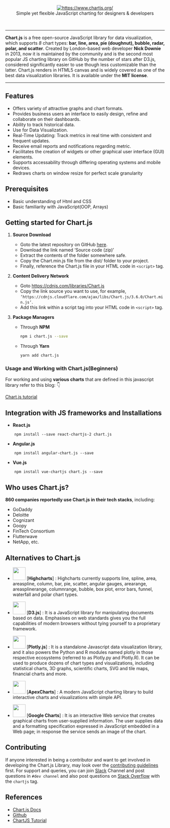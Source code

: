 <p align="center">
  <a href="https://www.chartjs.org/" target="_blank">
    <img src="https://www.chartjs.org/media/logo-title.svg" alt="https://www.chartjs.org/"><br/>
  </a>
    Simple yet flexible JavaScript charting for designers & developers
</p>
<br>
<hr>

**Chart.js** is a free open-source  JavaScript library for data visualization, which supports *8* chart types: **bar, line, area, pie (doughnut), bubble, radar, polar, and scatter**. Created by London-based web developer **Nick Downie** in 2013, now it is maintained by the community and is the second most popular JS charting library on GitHub by the number of stars after D3.js, considered significantly easier to use though less customizable than the latter. Chart.js renders in HTML5 canvas and is widely covered as one of the best data visualization libraries. It is available under the **MIT license**.

<hr>

## Features
 - Offers variety of attractive graphs and chart formats.
 - Provides business users an interface to easily design, refine and collaborate on their dashboards.
 - Ability to track historical data.
 - Use for Data Visualization.
 - Real-Time Updating: Track metrics in real time with consistent and frequent updates.
 - Receive email reports and notifications regarding metric.
 - Facilitates the creation of widgets or other graphical user interface (GUI) elements. 
 - Supports accessability through differing operating systems and mobile devices.
 - Redraws charts on window resize for perfect scale granularity



## Prerequisites
* Basic understanding of Html and CSS 
* Basic familiarity with JavaScript(OOP, Arrays)

## Getting started for Chart.js

1. **Source Download**
    - Goto the latest repository on GitHub [here](https://github.com/chartjs/Chart.js/releases/tag/v3.6.0).
    - Download the link named ‘Source code (zip)’
    - Extract the contents of the folder somewhere safe.
    - Copy the Chart.min.js file from the dist/ folder to your project.
    - Finally, reference the Chart.js file in your HTML code in `<script>` tag.

2. **Content Delivery Network**
    - Goto https://cdnjs.com/libraries/Chart.js
    - Copy the link source you want to use, for example, `‘https://cdnjs.cloudflare.com/ajax/libs/Chart.js/3.6.0/Chart.min.js‘`.
    - Add this link within a script tag into your HTML code in `<script>` tag.

3. **Package Managers**
    - Through **NPM**
        ```bash
        npm i chart.js --save
        ```
    - Through **Yarn**
        ```bash
        yarn add chart.js
        ```

### Usage and Working with Chart.js(Beginners)
For working and using **various charts** that are defined in this javascript library refer to this blog: 👇 

[Chart.js tutorial](https://www.codewall.co.uk/chartjs-tutorial-for-beginners-with-pdf-1/)

## Integration with JS frameworks and Installations

* **React.js**
```shell
    npm install --save react-chartjs-2 chart.js
```
* **Angular.js**
```shell
    npm install angular-chart.js --save
```
* **Vue.js**
```shell
    npm install vue-chartjs chart.js --save
```

## Who uses Chart.js?
**860 companies reportedly use Chart.js in their tech stacks**, including:
* GoDaddy
* Deloitte
* Cognizant
* Goopy
* FinTech Consortium
* Flutterwave
* NetApp, etc.



## Alternatives to Chart.js

* <img src="https://wp-assets.highcharts.com/svg/highcharts-logo-padded.svg" height= 40> [**Highcharts**] : Highcharts currently supports line, spline, area, areaspline, column, bar, pie, scatter, angular gauges, arearange, areasplinerange, columnrange, bubble, box plot, error bars, funnel, waterfall and polar chart types.

* <img src="https://camo.githubusercontent.com/586ccf0aad9684edc821658cee04146cf36d1f1d5ec904bbefd72728909ccb2e/68747470733a2f2f64336a732e6f72672f6c6f676f2e737667" height = 40> [**D3.js**] : It is a JavaScript library for manipulating documents based on data. Emphasises on web standards gives you the full capabilities of modern browsers without tying yourself to a proprietary framework.

* <img src="https://plotly-marketing-website.cdn.prismic.io/plotly-marketing-website/948b6663-9429-4bd6-a4cc-cb33231d4532_logo-plotly.svg" height = 40> [**Plotly.js**] : It is a standalone Javascript data visualization library, and it also powers the Python and R modules named plotly in those respective ecosystems (referred to as Plotly.py and Plotly.R). It can be used to produce dozens of chart types and visualizations, including statistical charts, 3D graphs, scientific charts, SVG and tile maps, financial charts and more.

* <img src="https://apexcharts.com/wp-content/themes/apexcharts/img/apexcharts-logo-white-trimmed.svg" height = 40> [**ApexCharts**] : 
A modern JavaScript charting library to build interactive charts and visualizations with simple API.

* <img src="https://www.gstatic.com/devrel-devsite/prod/v0a713fec70a4b4c54311265d5142e962747a0e45a24063467564a2765c008ac7/developers/images/favicon.png" height = 40>    [**Google Charts**] : It is an interactive Web service that creates graphical charts from user-supplied information. The user supplies data and a formatting specification expressed in JavaScript embedded in a Web page; in response the service sends an image of the chart.


## Contributing
 If anyone interested in being a contributor and want to get involved in developing the Chart.js Library, may look over the [contributing guidelines](https://www.chartjs.org/docs/master/developers/contributing) first. For support and queries, you can join [Slack](https://chartjs-slack.herokuapp.com/) Channel and post questions in `#dev channel` and also post questions on [Stack Overflow](https://stackoverflow.com/questions/tagged/chartjs) with the `chartjs` tag.


## References

* [Chart.js Docs](https://www.chartjs.org/docs/latest/)
* [Github](https://github.com/chartjs/Chart.js)
* [ChartJS Tutorial](https://www.codewall.co.uk/chartjs-tutorial-for-beginners-with-pdf-1/)
